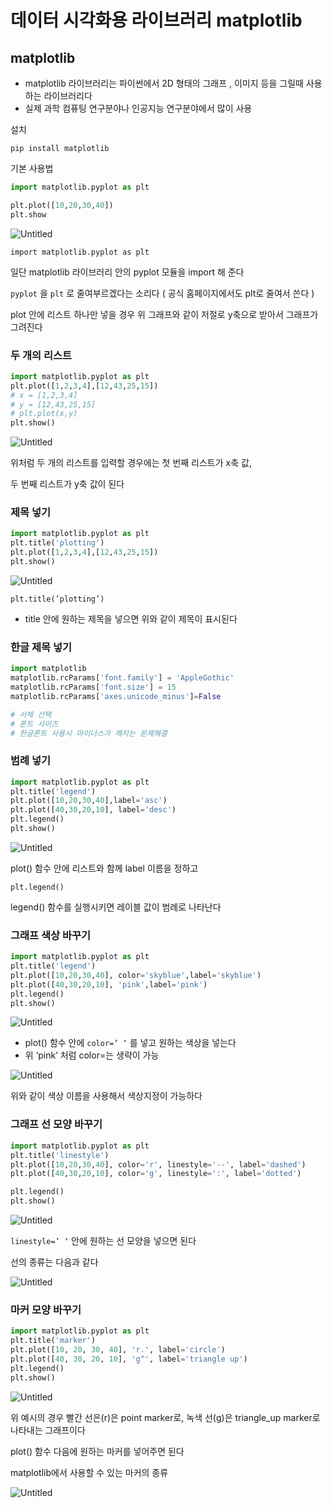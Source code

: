 # 데이터 시각화용 라이브러리 matplotlib

## matplotlib

- matplotlib 라이브러리는 파이썬에서 2D 형태의 그래프 , 이미지 등을 그릴때 사용하는 라이브러리다
- 실제 과학 컴퓨팅 연구분야나 인공지능 연구분야에서 많이 사용

설치

`pip install matplotlib`

기본 사용법

```python
import matplotlib.pyplot as plt

plt.plot([10,20,30,40])
plt.show
```

![Untitled](%E1%84%83%E1%85%A6%E1%84%8B%E1%85%B5%E1%84%90%E1%85%A5%20%E1%84%89%E1%85%B5%E1%84%80%E1%85%A1%E1%86%A8%E1%84%92%E1%85%AA%E1%84%8B%E1%85%AD%E1%86%BC%20%E1%84%85%E1%85%A1%E1%84%8B%E1%85%B5%E1%84%87%E1%85%B3%E1%84%85%E1%85%A5%E1%84%85%E1%85%B5%20matplotlib%20c7481f1f300e4ce8bc8765e2f7be6c89/Untitled.png)

`import matplotlib.pyplot as plt`

일단 matplotlib 라이브러리 안의 pyplot 모듈을 import 해 준다

`pyplot` 을 `plt` 로 줄여부르겠다는 소리다 ( 공식 홈페이지에서도 plt로 줄여서 쓴다 )

plot 안에 리스트 하나만 넣을 경우 위 그래프와 같이 저절로 y축으로 받아서 그래프가 그려진다

### 두 개의 리스트

```python
import matplotlib.pyplot as plt
plt.plot([1,2,3,4],[12,43,25,15])
# x = [1,2,3,4]
# y = [12,43,25,15]
# plt.plot(x,y)
plt.show()
```

![Untitled](%E1%84%83%E1%85%A6%E1%84%8B%E1%85%B5%E1%84%90%E1%85%A5%20%E1%84%89%E1%85%B5%E1%84%80%E1%85%A1%E1%86%A8%E1%84%92%E1%85%AA%E1%84%8B%E1%85%AD%E1%86%BC%20%E1%84%85%E1%85%A1%E1%84%8B%E1%85%B5%E1%84%87%E1%85%B3%E1%84%85%E1%85%A5%E1%84%85%E1%85%B5%20matplotlib%20c7481f1f300e4ce8bc8765e2f7be6c89/Untitled%201.png)

위처럼 두 개의 리스트를 입력할 경우에는 첫 번째 리스트가 x축 값,

두 번째 리스트가 y축 값이 된다

### 제목 넣기

```python
import matplotlib.pyplot as plt
plt.title('plotting')
plt.plot([1,2,3,4],[12,43,25,15])
plt.show()
```

![Untitled](%E1%84%83%E1%85%A6%E1%84%8B%E1%85%B5%E1%84%90%E1%85%A5%20%E1%84%89%E1%85%B5%E1%84%80%E1%85%A1%E1%86%A8%E1%84%92%E1%85%AA%E1%84%8B%E1%85%AD%E1%86%BC%20%E1%84%85%E1%85%A1%E1%84%8B%E1%85%B5%E1%84%87%E1%85%B3%E1%84%85%E1%85%A5%E1%84%85%E1%85%B5%20matplotlib%20c7481f1f300e4ce8bc8765e2f7be6c89/Untitled%202.png)

`plt.title(’plotting’)`

- title 안에 원하는 제목을 넣으면 위와 같이 제목이 표시된다

### 한글 제목 넣기

```python
import matplotlib
matplotlib.rcParams['font.family'] = 'AppleGothic'
matplotlib.rcParams['font.size'] = 15
matplotlib.rcParams['axes.unicode_minus']=False

# 서체 선택
# 폰트 사이즈
# 한글폰트 사용시 마이너스가 깨지는 문제해결
```

### 범례 넣기

```python
import matplotlib.pyplot as plt
plt.title('legend')
plt.plot([10,20,30,40],label='asc')
plt.plot([40,30,20,10], label='desc')
plt.legend()
plt.show()
```

![Untitled](%E1%84%83%E1%85%A6%E1%84%8B%E1%85%B5%E1%84%90%E1%85%A5%20%E1%84%89%E1%85%B5%E1%84%80%E1%85%A1%E1%86%A8%E1%84%92%E1%85%AA%E1%84%8B%E1%85%AD%E1%86%BC%20%E1%84%85%E1%85%A1%E1%84%8B%E1%85%B5%E1%84%87%E1%85%B3%E1%84%85%E1%85%A5%E1%84%85%E1%85%B5%20matplotlib%20c7481f1f300e4ce8bc8765e2f7be6c89/Untitled%203.png)

plot() 함수 안에 리스트와 함께 label 이름을 정하고

`plt.legend()`

legend() 함수를 실행시키면 레이블 값이 범례로 나타난다

### 그래프 색상 바꾸기

```python
import matplotlib.pyplot as plt
plt.title('legend')
plt.plot([10,20,30,40], color='skyblue',label='skyblue')
plt.plot([40,30,20,10], 'pink',label='pink')
plt.legend()
plt.show()
```

![Untitled](%E1%84%83%E1%85%A6%E1%84%8B%E1%85%B5%E1%84%90%E1%85%A5%20%E1%84%89%E1%85%B5%E1%84%80%E1%85%A1%E1%86%A8%E1%84%92%E1%85%AA%E1%84%8B%E1%85%AD%E1%86%BC%20%E1%84%85%E1%85%A1%E1%84%8B%E1%85%B5%E1%84%87%E1%85%B3%E1%84%85%E1%85%A5%E1%84%85%E1%85%B5%20matplotlib%20c7481f1f300e4ce8bc8765e2f7be6c89/Untitled%204.png)

- plot() 함수 안에 `color=’ ‘` 를 넣고 원하는 색상을 넣는다
- 위 ‘pink’ 처럼 color=는 생략이 가능

![Untitled](%E1%84%83%E1%85%A6%E1%84%8B%E1%85%B5%E1%84%90%E1%85%A5%20%E1%84%89%E1%85%B5%E1%84%80%E1%85%A1%E1%86%A8%E1%84%92%E1%85%AA%E1%84%8B%E1%85%AD%E1%86%BC%20%E1%84%85%E1%85%A1%E1%84%8B%E1%85%B5%E1%84%87%E1%85%B3%E1%84%85%E1%85%A5%E1%84%85%E1%85%B5%20matplotlib%20c7481f1f300e4ce8bc8765e2f7be6c89/Untitled%205.png)

위와 같이 색상 이름을 사용해서 색상지정이 가능하다

### 그래프 선 모양 바꾸기

```python
import matplotlib.pyplot as plt
plt.title('linestyle')
plt.plot([10,20,30,40], color='r', linestyle='--', label='dashed')
plt.plot([40,30,20,10], color='g', linestyle=':', label='dotted')

plt.legend()
plt.show()
```

![Untitled](%E1%84%83%E1%85%A6%E1%84%8B%E1%85%B5%E1%84%90%E1%85%A5%20%E1%84%89%E1%85%B5%E1%84%80%E1%85%A1%E1%86%A8%E1%84%92%E1%85%AA%E1%84%8B%E1%85%AD%E1%86%BC%20%E1%84%85%E1%85%A1%E1%84%8B%E1%85%B5%E1%84%87%E1%85%B3%E1%84%85%E1%85%A5%E1%84%85%E1%85%B5%20matplotlib%20c7481f1f300e4ce8bc8765e2f7be6c89/Untitled%206.png)

`linestyle=’ ‘` 안에 원하는 선 모양을 넣으면 된다

선의 종류는 다음과 같다

![Untitled](%E1%84%83%E1%85%A6%E1%84%8B%E1%85%B5%E1%84%90%E1%85%A5%20%E1%84%89%E1%85%B5%E1%84%80%E1%85%A1%E1%86%A8%E1%84%92%E1%85%AA%E1%84%8B%E1%85%AD%E1%86%BC%20%E1%84%85%E1%85%A1%E1%84%8B%E1%85%B5%E1%84%87%E1%85%B3%E1%84%85%E1%85%A5%E1%84%85%E1%85%B5%20matplotlib%20c7481f1f300e4ce8bc8765e2f7be6c89/Untitled%207.png)

### 마커 모양 바꾸기

```python
import matplotlib.pyplot as plt
plt.title('marker')
plt.plot([10, 20, 30, 40], 'r.', label='circle')
plt.plot([40, 30, 20, 10], 'g^', label='triangle up')
plt.legend()
plt.show()
```

![Untitled](%E1%84%83%E1%85%A6%E1%84%8B%E1%85%B5%E1%84%90%E1%85%A5%20%E1%84%89%E1%85%B5%E1%84%80%E1%85%A1%E1%86%A8%E1%84%92%E1%85%AA%E1%84%8B%E1%85%AD%E1%86%BC%20%E1%84%85%E1%85%A1%E1%84%8B%E1%85%B5%E1%84%87%E1%85%B3%E1%84%85%E1%85%A5%E1%84%85%E1%85%B5%20matplotlib%20c7481f1f300e4ce8bc8765e2f7be6c89/Untitled%208.png)

위 예시의 경우 빨간 선은(r)은 point marker로, 녹색 선(g)은 triangle_up marker로 나타내는 그래프이다

plot() 함수 다음에 원하는 마커를 넣어주면 된다

matplotlib에서 사용할 수 있는 마커의 종류

![Untitled](%E1%84%83%E1%85%A6%E1%84%8B%E1%85%B5%E1%84%90%E1%85%A5%20%E1%84%89%E1%85%B5%E1%84%80%E1%85%A1%E1%86%A8%E1%84%92%E1%85%AA%E1%84%8B%E1%85%AD%E1%86%BC%20%E1%84%85%E1%85%A1%E1%84%8B%E1%85%B5%E1%84%87%E1%85%B3%E1%84%85%E1%85%A5%E1%84%85%E1%85%B5%20matplotlib%20c7481f1f300e4ce8bc8765e2f7be6c89/Untitled%209.png)
